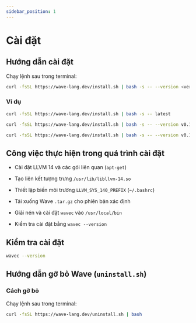 ```yaml
---
sidebar_position: 1
---
```


# Cài đặt

## Hướng dẫn cài đặt

Chạy lệnh sau trong terminal:

```bash
curl -fsSL https://wave-lang.dev/install.sh | bash -s -- --version <version>
```

### Ví dụ

```bash
curl -fsSL https://wave-lang.dev/install.sh | bash -s -- latest
```

```bash
curl -fsSL https://wave-lang.dev/install.sh | bash -s -- --version v0.1.3-pre-beta
```

```bash
curl -fsSL https://wave-lang.dev/install.sh | bash -s -- --version v0.1.3-pre-beta-nightly-2025-07-11
```

## Công việc thực hiện trong quá trình cài đặt

- Cài đặt LLVM 14 và các gói liên quan (`apt-get`)

- Tạo liên kết tượng trưng `/usr/lib/libllvm-14.so`

- Thiết lập biến môi trường `LLVM_SYS_140_PREFIX` (`~/.bashrc`)

- Tải xuống Wave `.tar.gz` cho phiên bản xác định

- Giải nén và cài đặt `wavec` vào `/usr/local/bin`

- Kiểm tra cài đặt bằng `wavec --version`

## Kiểm tra cài đặt

```bash
wavec --version
```

## Hướng dẫn gỡ bỏ Wave (`uninstall.sh`)

### Cách gỡ bỏ

Chạy lệnh sau trong terminal:

```bash
curl -fsSL https://wave-lang.dev/uninstall.sh | bash
```
